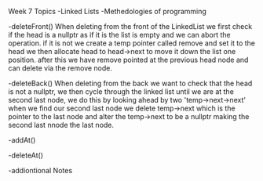 Week 7 Topics
-Linked Lists
-Methedologies of programming

-deleteFront()
When deleting from the front of the LinkedList we first check if the head is a nullptr as if it is the list is empty and we can abort the operation.
if it is not we create a temp pointer called remove and set it to the head we then allocate head to head->next to move it down the list one position. after this we have remove pointed at the previous head node and can delete via the remove node.

-deleteBack()
When deleting from the back we want to check that the head is not a nullptr, we then cycle through the linked list until we are at the second last node, we do this by looking ahead by two 'temp->next->next' when we find our second last node we delete temp->next which is the pointer to the last node and alter the temp->next to be a nullptr making the second last nnode the last node.

-addAt()

-deleteAt()


-addiontional Notes

